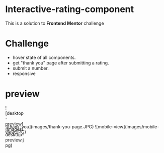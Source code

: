 # Interactive-rating-component
This is a solution to **Frontend Mentor** challenge 

# Challenge 
- hover state of all components.
- get "thank you" page after submitting a rating.
- submit a number.
- responsive 

# preview 
<div style="width:60px ; height:60px">
![desktop-preview](images/desktop-preview.jpg)
</div>
![thank-you](images/thank-you-page.JPG)
![mobile-view](images/mobile-view.JPG)
